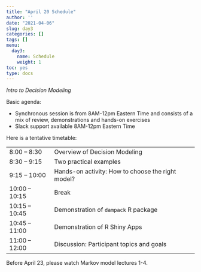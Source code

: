 ```yaml
---
title: "April 20 Schedule"
author: ''
date: "2021-04-06"
slug: day3
categories: []
tags: []
menu:
  day3:
    name: Schedule
    weight: 1
toc: yes
type: docs
---
```


*Intro to Decision Modeling*

Basic agenda:

- Synchronous session is from 8AM-12pm Eastern Time and consists of a mix of review, demonstrations and hands-on exercises
- Slack support available 8AM-12pm Eastern Time

Here is a tentative timetable:

|                            |            |
|--------------------------------------------|:------------------|
| 8:00 – 8:30  | Overview of Decision Modeling |
| 8:30 – 9:15 | Two practical examples | 
| 9:15 – 10:00 | Hands-on activity: How to choose the right model? |
| 10:00 – 10:15 | Break |
| 10:15 – 10:45 | Demonstration of `dampack` R package |
| 10:45 – 11:00 | Demonstration of R Shiny Apps |
| 11:00 – 12:00 | Discussion: Participant topics and goals |

Before April 23, please watch Markov model lectures 1-4.



 
